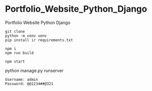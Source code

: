 # Portfolio_Website_Python_Django
 Portfolio Website Python Django


```
git clone
python -m venv venv
pip install ir requirements.txt
```

```javascript-React
npm i
npm run build

npm start

```
python manage.py runserver

```
Username: admin
Password: @@1234##@321
```
